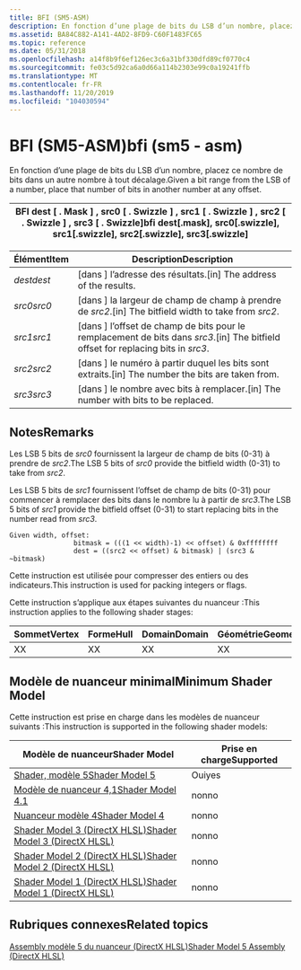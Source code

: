 ```yaml
---
title: BFI (SM5-ASM)
description: En fonction d’une plage de bits du LSB d’un nombre, placez ce nombre de bits dans un autre nombre à tout décalage.
ms.assetid: BA84C882-A141-4AD2-8FD9-C60F1483FC65
ms.topic: reference
ms.date: 05/31/2018
ms.openlocfilehash: a14f8b9f6ef126ec3c6a31bf330dfd89cf0770c4
ms.sourcegitcommit: fe03c5d92ca6a0d66a114b2303e99c0a19241ffb
ms.translationtype: MT
ms.contentlocale: fr-FR
ms.lasthandoff: 11/20/2019
ms.locfileid: "104030594"
---
```

# <a name="bfi-sm5---asm"></a><span data-ttu-id="6f2da-103">BFI (SM5-ASM)</span><span class="sxs-lookup"><span data-stu-id="6f2da-103">bfi (sm5 - asm)</span></span>

<span data-ttu-id="6f2da-104">En fonction d’une plage de bits du LSB d’un nombre, placez ce nombre de bits dans un autre nombre à tout décalage.</span><span class="sxs-lookup"><span data-stu-id="6f2da-104">Given a bit range from the LSB of a number, place that number of bits in another number at any offset.</span></span>



| <span data-ttu-id="6f2da-105">BFI dest \[ . Mask \] , src0 \[ . Swizzle \] , src1 \[ . Swizzle \] , src2 \[ . Swizzle \] , src3 \[ . Swizzle\]</span><span class="sxs-lookup"><span data-stu-id="6f2da-105">bfi dest\[.mask\], src0\[.swizzle\], src1\[.swizzle\], src2\[.swizzle\], src3\[.swizzle\]</span></span> |
|-------------------------------------------------------------------------------------------|



 



| <span data-ttu-id="6f2da-106">Élément</span><span class="sxs-lookup"><span data-stu-id="6f2da-106">Item</span></span>                                                            | <span data-ttu-id="6f2da-107">Description</span><span class="sxs-lookup"><span data-stu-id="6f2da-107">Description</span></span>                                                         |
|-----------------------------------------------------------------|---------------------------------------------------------------------|
| <span data-ttu-id="6f2da-108"><span id="dest"></span><span id="DEST"></span>*dest*</span><span class="sxs-lookup"><span data-stu-id="6f2da-108"><span id="dest"></span><span id="DEST"></span>*dest*</span></span><br/> | <span data-ttu-id="6f2da-109">\[dans \] l’adresse des résultats.</span><span class="sxs-lookup"><span data-stu-id="6f2da-109">\[in\] The address of the results.</span></span><br/>                       |
| <span data-ttu-id="6f2da-110"><span id="src0"></span><span id="SRC0"></span>*src0*</span><span class="sxs-lookup"><span data-stu-id="6f2da-110"><span id="src0"></span><span id="SRC0"></span>*src0*</span></span><br/> | <span data-ttu-id="6f2da-111">\[dans \] la largeur de champ de champ à prendre de *src2*.</span><span class="sxs-lookup"><span data-stu-id="6f2da-111">\[in\] The bitfield width to take from *src2*.</span></span><br/>           |
| <span data-ttu-id="6f2da-112"><span id="src1"></span><span id="SRC1"></span>*src1*</span><span class="sxs-lookup"><span data-stu-id="6f2da-112"><span id="src1"></span><span id="SRC1"></span>*src1*</span></span><br/> | <span data-ttu-id="6f2da-113">\[dans \] l’offset de champ de bits pour le remplacement de bits dans *src3*.</span><span class="sxs-lookup"><span data-stu-id="6f2da-113">\[in\] The bitfield offset for replacing bits in *src3*.</span></span><br/> |
| <span data-ttu-id="6f2da-114"><span id="src2"></span><span id="SRC2"></span>*src2*</span><span class="sxs-lookup"><span data-stu-id="6f2da-114"><span id="src2"></span><span id="SRC2"></span>*src2*</span></span><br/> | <span data-ttu-id="6f2da-115">\[dans \] le numéro à partir duquel les bits sont extraits.</span><span class="sxs-lookup"><span data-stu-id="6f2da-115">\[in\] The number the bits are taken from.</span></span> <br/>              |
| <span data-ttu-id="6f2da-116"><span id="src3"></span><span id="SRC3"></span>*src3*</span><span class="sxs-lookup"><span data-stu-id="6f2da-116"><span id="src3"></span><span id="SRC3"></span>*src3*</span></span><br/> | <span data-ttu-id="6f2da-117">\[dans \] le nombre avec bits à remplacer.</span><span class="sxs-lookup"><span data-stu-id="6f2da-117">\[in\] The number with bits to be replaced.</span></span><br/>              |



 

## <a name="remarks"></a><span data-ttu-id="6f2da-118">Notes</span><span class="sxs-lookup"><span data-stu-id="6f2da-118">Remarks</span></span>

<span data-ttu-id="6f2da-119">Les LSB 5 bits de *src0* fournissent la largeur de champ de bits (0-31) à prendre de *src2*.</span><span class="sxs-lookup"><span data-stu-id="6f2da-119">The LSB 5 bits of *src0* provide the bitfield width (0-31) to take from *src2*.</span></span>

<span data-ttu-id="6f2da-120">Les LSB 5 bits de *src1* fournissent l’offset de champ de bits (0-31) pour commencer à remplacer des bits dans le nombre lu à partir de *src3*.</span><span class="sxs-lookup"><span data-stu-id="6f2da-120">The LSB 5 bits of *src1* provide the bitfield offset (0-31) to start replacing bits in the number read from *src3*.</span></span>

``` syntax
Given width, offset:
                bitmask = (((1 << width)-1) << offset) & 0xffffffff
                dest = ((src2 << offset) & bitmask) | (src3 & ~bitmask)
```

<span data-ttu-id="6f2da-121">Cette instruction est utilisée pour compresser des entiers ou des indicateurs.</span><span class="sxs-lookup"><span data-stu-id="6f2da-121">This instruction is used for packing integers or flags.</span></span>

<span data-ttu-id="6f2da-122">Cette instruction s’applique aux étapes suivantes du nuanceur :</span><span class="sxs-lookup"><span data-stu-id="6f2da-122">This instruction applies to the following shader stages:</span></span>



| <span data-ttu-id="6f2da-123">Sommet</span><span class="sxs-lookup"><span data-stu-id="6f2da-123">Vertex</span></span> | <span data-ttu-id="6f2da-124">Forme</span><span class="sxs-lookup"><span data-stu-id="6f2da-124">Hull</span></span> | <span data-ttu-id="6f2da-125">Domain</span><span class="sxs-lookup"><span data-stu-id="6f2da-125">Domain</span></span> | <span data-ttu-id="6f2da-126">Géométrie</span><span class="sxs-lookup"><span data-stu-id="6f2da-126">Geometry</span></span> | <span data-ttu-id="6f2da-127">Pixel</span><span class="sxs-lookup"><span data-stu-id="6f2da-127">Pixel</span></span> | <span data-ttu-id="6f2da-128">Compute</span><span class="sxs-lookup"><span data-stu-id="6f2da-128">Compute</span></span> |
|--------|------|--------|----------|-------|---------|
| <span data-ttu-id="6f2da-129">X</span><span class="sxs-lookup"><span data-stu-id="6f2da-129">X</span></span>      | <span data-ttu-id="6f2da-130">X</span><span class="sxs-lookup"><span data-stu-id="6f2da-130">X</span></span>    | <span data-ttu-id="6f2da-131">X</span><span class="sxs-lookup"><span data-stu-id="6f2da-131">X</span></span>      | <span data-ttu-id="6f2da-132">X</span><span class="sxs-lookup"><span data-stu-id="6f2da-132">X</span></span>        | <span data-ttu-id="6f2da-133">X</span><span class="sxs-lookup"><span data-stu-id="6f2da-133">X</span></span>     | <span data-ttu-id="6f2da-134">X</span><span class="sxs-lookup"><span data-stu-id="6f2da-134">X</span></span>       |



 

## <a name="minimum-shader-model"></a><span data-ttu-id="6f2da-135">Modèle de nuanceur minimal</span><span class="sxs-lookup"><span data-stu-id="6f2da-135">Minimum Shader Model</span></span>

<span data-ttu-id="6f2da-136">Cette instruction est prise en charge dans les modèles de nuanceur suivants :</span><span class="sxs-lookup"><span data-stu-id="6f2da-136">This instruction is supported in the following shader models:</span></span>



| <span data-ttu-id="6f2da-137">Modèle de nuanceur</span><span class="sxs-lookup"><span data-stu-id="6f2da-137">Shader Model</span></span>                                              | <span data-ttu-id="6f2da-138">Prise en charge</span><span class="sxs-lookup"><span data-stu-id="6f2da-138">Supported</span></span> |
|-----------------------------------------------------------|-----------|
| [<span data-ttu-id="6f2da-139">Shader, modèle 5</span><span class="sxs-lookup"><span data-stu-id="6f2da-139">Shader Model 5</span></span>](d3d11-graphics-reference-sm5.md)        | <span data-ttu-id="6f2da-140">Oui</span><span class="sxs-lookup"><span data-stu-id="6f2da-140">yes</span></span>       |
| [<span data-ttu-id="6f2da-141">Modèle de nuanceur 4,1</span><span class="sxs-lookup"><span data-stu-id="6f2da-141">Shader Model 4.1</span></span>](dx-graphics-hlsl-sm4.md)              | <span data-ttu-id="6f2da-142">non</span><span class="sxs-lookup"><span data-stu-id="6f2da-142">no</span></span>        |
| [<span data-ttu-id="6f2da-143">Nuanceur modèle 4</span><span class="sxs-lookup"><span data-stu-id="6f2da-143">Shader Model 4</span></span>](dx-graphics-hlsl-sm4.md)                | <span data-ttu-id="6f2da-144">non</span><span class="sxs-lookup"><span data-stu-id="6f2da-144">no</span></span>        |
| [<span data-ttu-id="6f2da-145">Shader Model 3 (DirectX HLSL)</span><span class="sxs-lookup"><span data-stu-id="6f2da-145">Shader Model 3 (DirectX HLSL)</span></span>](dx-graphics-hlsl-sm3.md) | <span data-ttu-id="6f2da-146">non</span><span class="sxs-lookup"><span data-stu-id="6f2da-146">no</span></span>        |
| [<span data-ttu-id="6f2da-147">Shader Model 2 (DirectX HLSL)</span><span class="sxs-lookup"><span data-stu-id="6f2da-147">Shader Model 2 (DirectX HLSL)</span></span>](dx-graphics-hlsl-sm2.md) | <span data-ttu-id="6f2da-148">non</span><span class="sxs-lookup"><span data-stu-id="6f2da-148">no</span></span>        |
| [<span data-ttu-id="6f2da-149">Shader Model 1 (DirectX HLSL)</span><span class="sxs-lookup"><span data-stu-id="6f2da-149">Shader Model 1 (DirectX HLSL)</span></span>](dx-graphics-hlsl-sm1.md) | <span data-ttu-id="6f2da-150">non</span><span class="sxs-lookup"><span data-stu-id="6f2da-150">no</span></span>        |



 

## <a name="related-topics"></a><span data-ttu-id="6f2da-151">Rubriques connexes</span><span class="sxs-lookup"><span data-stu-id="6f2da-151">Related topics</span></span>

<dl> <dt>

[<span data-ttu-id="6f2da-152">Assembly modèle 5 du nuanceur (DirectX HLSL)</span><span class="sxs-lookup"><span data-stu-id="6f2da-152">Shader Model 5 Assembly (DirectX HLSL)</span></span>](shader-model-5-assembly--directx-hlsl-.md)
</dt> </dl>

 

 





